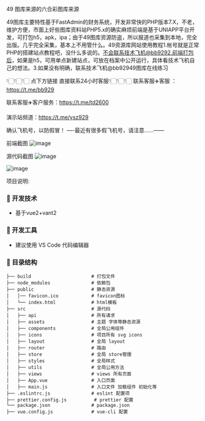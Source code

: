 49 图库来源的六合彩图库来源

49图库主要特性基于FastAdmin的财务系统，开发非常快的PHP版本7.X，不老，维护方便，市面上好些图库资料站PHP5.x的确实麻烦前端是基于UNIAPP平台开发，可打包h5，apk，ipa；由于49图库资源防盗，所以报道也采集到本地，完全出版。几乎完全采集，基本上不用管什么。49资源库网站使用教程1.帐号就是正常PHP的搭建站点教程吧，没什么多说的。不会联系技术飞机@bb9292.前端打包后，如果是h5，可用单点新建站点，可放在档案中公开运行，具体看技术飞机自己的想法。3.如果没有明确，联系技术飞机@bb92949图库在线练习

👇🏻👇🏻👇🏻 点下方链接 直接联系24小时客服👇🏻👇🏻👇🏻 
联系客服✈️客服 ：https://t.me/bb929

联系客服✈️客户服务：https://t.me/td2600

演示站频道：https://t.me/ysz929

确认飞机号，以防假冒！ —-最近有很多假飞机号，请注意……——

前端截图
![image](https://github.com/feijibb929/49tuku/assets/171640259/d20f574b-364c-4e98-a732-721e11497933)


源代码截图
![image](https://github.com/feijibb929/49tuku/assets/171640259/46204d3c-a59d-4a78-ad03-84d9676b8a1b)

![image](https://github.com/feijibb929/49tuku/assets/171640259/201861e1-eea1-41fd-a85c-9af340b0d441)

项目说明:

### 🚀 开发技术

- 基于vue2+vant2

### 🐳 开发工具 

- 建议使用 VS Code 代码编辑器

### 🎨 目录结构

```
├── build                      # 打包文件
├── node_modules               # 依赖包
├── public                     # 静态资源
│   │── favicon.ico            # favicon图标
│   └── index.html             # html模板
├── src                        # 源代码
│   ├── api                    # 所有请求
│   ├── assets                 # 主题 字体等静态资源
│   ├── components             # 全局公用组件
│   ├── icons                  # 项目所有 svg icons
│   ├── layout                 # 全局 layout
│   ├── router                 # 路由
│   ├── store                  # 全局 store管理
│   ├── styles                 # 全局样式
│   ├── utils                  # 全局公用方法
│   ├── views                  # views 所有页面
│   ├── App.vue                # 入口页面 
│   ├── main.js                # 入口文件 加载组件 初始化等
├── .eslintrc.js               # eslint 配置项
├── prettier.config.js          # prettier 配置
└── package.json               # package.json
├── vue.config.js              # vue-cli 配置
```
